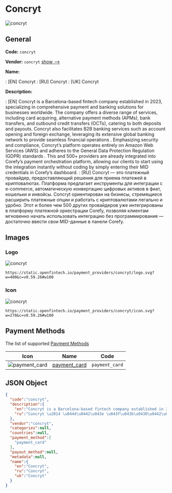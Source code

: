 
# Concryt 
![concryt](https://static.openfintech.io/payment_providers/concryt/logo.svg?w=400&c=v0.59.26#w100)  

## General 
 
**Code:** `concryt` 
 
**Vendor:** `concryt` [show -->](/vendors/concryt/) 
 
**Name:** 
 
:	[EN] Concryt 
:	[RU] Concryt 
:	[UK] Concryt 
 
**Description:** 
 
: [EN] Concryt is a Barcelona-based fintech company established in 2023, specializing in comprehensive payment and banking solutions for businesses worldwide. The company offers a diverse range of services, including card acquiring, alternative payment methods (APMs), bank transfers, and outbound credit transfers (OCTs), catering to both deposits and payouts. Concryt also facilitates B2B banking services such as account opening and foreign exchange, leveraging its extensive global banking network to provide seamless financial operations . Emphasizing security and compliance, Concryt’s platform operates entirely on Amazon Web Services (AWS) and adheres to the General Data Protection Regulation (GDPR) standards . This and 500+ providers are already integrated into Corefy’s payment orchestration platform, allowing our clients to start using the integration instantly without coding by simply entering their MID credentials in Corefy’s dashboard. 
: [RU] Concryt — это платежный провайдер, предоставляющий решения для приема платежей в криптовалютах. Платформа предлагает инструменты для интеграции с e-commerce, автоматическую конвертацию цифровых активов в фиат, кошельки и инвойсы. Concryt ориентирован на бизнесы, стремящиеся расширить платежные опции и работать с криптовалютами легально и удобно. Этот и более чем 500 других провайдеров уже интегрированы в платформу платежной оркестрации Corefy, позволяя клиентам мгновенно начать использовать интеграцию без программирования — достаточно ввести свои MID-данные в панели Corefy. 
 

## Images 

### Logo 
 
![concryt](https://static.openfintech.io/payment_providers/concryt/logo.svg?w=400&c=v0.59.26#w100)  

```
https://static.openfintech.io/payment_providers/concryt/logo.svg?w=400&c=v0.59.26#w100
```  

### Icon 
 
![concryt](https://static.openfintech.io/payment_providers/concryt/icon.svg?w=278&c=v0.59.26#w100)  

```
https://static.openfintech.io/payment_providers/concryt/icon.svg?w=278&c=v0.59.26#w100
```  

## Payment Methods 
 
The list of supported [Payment Methods](/payment-methods/) 

|Icon|Name|Code| 
|:---:|:---:|:---:| 
|![payment_card](https://static.openfintech.io/payment_methods/payment_card/icon.svg?w=278&c=v0.59.26#w100) |[payment_card](/payment-methods/payment_card/)|`payment_card`| 
 

## JSON Object 

```json
{
  "code":"concryt",
  "description":{
    "en":"Concryt is a Barcelona-based fintech company established in 2023, specializing in comprehensive payment and banking solutions for businesses worldwide. The company offers a diverse range of services, including card acquiring, alternative payment methods (APMs), bank transfers, and outbound credit transfers (OCTs), catering to both deposits and payouts. Concryt also facilitates B2B banking services such as account opening and foreign exchange, leveraging its extensive global banking network to provide seamless financial operations . Emphasizing security and compliance, Concryt\u2019s platform operates entirely on Amazon Web Services (AWS) and adheres to the General Data Protection Regulation (GDPR) standards . This and 500+ providers are already integrated into Corefy\u2019s payment orchestration platform, allowing our clients to start using the integration instantly without coding by simply entering their MID credentials in Corefy\u2019s dashboard.",
    "ru":"Concryt \u2014 \u044d\u0442\u043e \u043f\u043b\u0430\u0442\u0435\u0436\u043d\u044b\u0439 \u043f\u0440\u043e\u0432\u0430\u0439\u0434\u0435\u0440, \u043f\u0440\u0435\u0434\u043e\u0441\u0442\u0430\u0432\u043b\u044f\u044e\u0449\u0438\u0439 \u0440\u0435\u0448\u0435\u043d\u0438\u044f \u0434\u043b\u044f \u043f\u0440\u0438\u0435\u043c\u0430 \u043f\u043b\u0430\u0442\u0435\u0436\u0435\u0439 \u0432 \u043a\u0440\u0438\u043f\u0442\u043e\u0432\u0430\u043b\u044e\u0442\u0430\u0445. \u041f\u043b\u0430\u0442\u0444\u043e\u0440\u043c\u0430 \u043f\u0440\u0435\u0434\u043b\u0430\u0433\u0430\u0435\u0442 \u0438\u043d\u0441\u0442\u0440\u0443\u043c\u0435\u043d\u0442\u044b \u0434\u043b\u044f \u0438\u043d\u0442\u0435\u0433\u0440\u0430\u0446\u0438\u0438 \u0441 e-commerce, \u0430\u0432\u0442\u043e\u043c\u0430\u0442\u0438\u0447\u0435\u0441\u043a\u0443\u044e \u043a\u043e\u043d\u0432\u0435\u0440\u0442\u0430\u0446\u0438\u044e \u0446\u0438\u0444\u0440\u043e\u0432\u044b\u0445 \u0430\u043a\u0442\u0438\u0432\u043e\u0432 \u0432 \u0444\u0438\u0430\u0442, \u043a\u043e\u0448\u0435\u043b\u044c\u043a\u0438 \u0438 \u0438\u043d\u0432\u043e\u0439\u0441\u044b. Concryt \u043e\u0440\u0438\u0435\u043d\u0442\u0438\u0440\u043e\u0432\u0430\u043d \u043d\u0430 \u0431\u0438\u0437\u043d\u0435\u0441\u044b, \u0441\u0442\u0440\u0435\u043c\u044f\u0449\u0438\u0435\u0441\u044f \u0440\u0430\u0441\u0448\u0438\u0440\u0438\u0442\u044c \u043f\u043b\u0430\u0442\u0435\u0436\u043d\u044b\u0435 \u043e\u043f\u0446\u0438\u0438 \u0438 \u0440\u0430\u0431\u043e\u0442\u0430\u0442\u044c \u0441 \u043a\u0440\u0438\u043f\u0442\u043e\u0432\u0430\u043b\u044e\u0442\u0430\u043c\u0438 \u043b\u0435\u0433\u0430\u043b\u044c\u043d\u043e \u0438 \u0443\u0434\u043e\u0431\u043d\u043e. \u042d\u0442\u043e\u0442 \u0438 \u0431\u043e\u043b\u0435\u0435 \u0447\u0435\u043c 500 \u0434\u0440\u0443\u0433\u0438\u0445 \u043f\u0440\u043e\u0432\u0430\u0439\u0434\u0435\u0440\u043e\u0432 \u0443\u0436\u0435 \u0438\u043d\u0442\u0435\u0433\u0440\u0438\u0440\u043e\u0432\u0430\u043d\u044b \u0432 \u043f\u043b\u0430\u0442\u0444\u043e\u0440\u043c\u0443 \u043f\u043b\u0430\u0442\u0435\u0436\u043d\u043e\u0439 \u043e\u0440\u043a\u0435\u0441\u0442\u0440\u0430\u0446\u0438\u0438 Corefy, \u043f\u043e\u0437\u0432\u043e\u043b\u044f\u044f \u043a\u043b\u0438\u0435\u043d\u0442\u0430\u043c \u043c\u0433\u043d\u043e\u0432\u0435\u043d\u043d\u043e \u043d\u0430\u0447\u0430\u0442\u044c \u0438\u0441\u043f\u043e\u043b\u044c\u0437\u043e\u0432\u0430\u0442\u044c \u0438\u043d\u0442\u0435\u0433\u0440\u0430\u0446\u0438\u044e \u0431\u0435\u0437 \u043f\u0440\u043e\u0433\u0440\u0430\u043c\u043c\u0438\u0440\u043e\u0432\u0430\u043d\u0438\u044f \u2014 \u0434\u043e\u0441\u0442\u0430\u0442\u043e\u0447\u043d\u043e \u0432\u0432\u0435\u0441\u0442\u0438 \u0441\u0432\u043e\u0438 MID-\u0434\u0430\u043d\u043d\u044b\u0435 \u0432 \u043f\u0430\u043d\u0435\u043b\u0438 Corefy."
  },
  "vendor":"concryt",
  "categories":null,
  "countries":null,
  "payment_method":[
    "payment_card"
  ],
  "payout_method":null,
  "metadata":null,
  "name":{
    "en":"Concryt",
    "ru":"Concryt",
    "uk":"Concryt"
  }
}
```  
